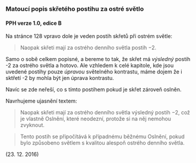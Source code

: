 ### Matoucí popis skřetého postihu za ostré světlo

#### PPH verze 1.0, edice B

Na stránce 128 vpravo dole je veden postih skřetů při ostrém světle:
> Naopak skřeti mají za ostrého denního světla postih −2.

Samo o sobě celkem popisné, a bereme to tak, že skřet má *výsledný* postih -2 za ostrého světla a hotovo.
Ale vzhledem k celé kapitole, kde jsou uvedené postihy pouze *úpravou* světelného kontrastu,
máme dojem že i sktřetí -2 by mohla být jen úprava kontrastu.

Navíc se zde neřeší, co s tímto postihem pokud je skřet zároveň oslněn.

Navrhujeme ujasnění textem:
> Naopak skřeti mají za ostrého denního světla výsledný postih −2, což je vlastně Oslnění, které neodezní,
protože si na něj nemohou zvyknout.

> Tento postih se připočítává k případnému běžnému Oslnění, pokud bylo způsobeno
světlem s kvalitou alespoň ostrého denního světla.

(23. 12. 2016)